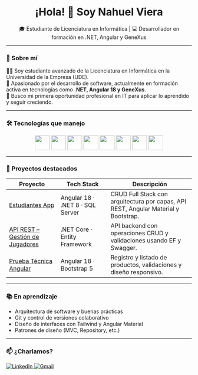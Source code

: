 <h1 align="center">¡Hola! 👋 Soy Nahuel Viera</h1>
<p align="center">🎓 Estudiante de Licenciatura en Informática | 💻 Desarrollador en formación en .NET, Angular y GeneXus</p>

---

### 🚀 Sobre mí

👨‍💻 Soy estudiante avanzado de la Licenciatura en Informática en la Universidad de la Empresa (UDE).  
🔧 Apasionado por el desarrollo de software, actualmente en formación activa en tecnologías como **.NET, Angular 18 y GeneXus**.  
🎯 Busco mi primera oportunidad profesional en IT para aplicar lo aprendido y seguir creciendo.

---

### 🛠️ Tecnologías que manejo

<div align="center">
  <img src="https://cdn.jsdelivr.net/gh/devicons/devicon/icons/angularjs/angularjs-original.svg" width="40"/>
  <img src="https://cdn.jsdelivr.net/gh/devicons/devicon/icons/dot-net/dot-net-original.svg" width="40"/>
  <img src="https://cdn.jsdelivr.net/gh/devicons/devicon/icons/csharp/csharp-original.svg" width="40"/>
  <img src="https://cdn.jsdelivr.net/gh/devicons/devicon/icons/javascript/javascript-original.svg" width="40"/>
  <img src="https://cdn.jsdelivr.net/gh/devicons/devicon/icons/html5/html5-original.svg" width="40"/>
  <img src="https://cdn.jsdelivr.net/gh/devicons/devicon/icons/css3/css3-original.svg" width="40"/>
  <img src="https://cdn.jsdelivr.net/gh/devicons/devicon/icons/mysql/mysql-original.svg" width="40"/>
  <img src="https://cdn.jsdelivr.net/gh/devicons/devicon/icons/sqlite/sqlite-original.svg" width="40"/>
</div>

---

### 🌟 Proyectos destacados

| Proyecto | Tech Stack | Descripción |
|----------|------------|-------------|
| [Estudiantes App](https://github.com/Nahuevp/estudiantesAPI-frontend) | Angular 18 · .NET 8 · SQL Server | CRUD Full Stack con arquitectura por capas, API REST, Angular Material y Bootstrap. |
| [API REST – Gestión de Jugadores](https://github.com/Nahuevp/Estudiantes-API) | .NET Core · Entity Framework | API backend con operaciones CRUD y validaciones usando EF y Swagger. |
| [Prueba Técnica Angular](#) | Angular 18 · Bootstrap 5 | Registro y listado de productos, validaciones y diseño responsivo. |

---

### 📚 En aprendizaje

- Arquitectura de software y buenas prácticas
- Git y control de versiones colaborativo
- Diseño de interfaces con Tailwind y Angular Material
- Patrones de diseño (MVC, Repository, etc.)

---

### 📫 ¿Charlamos?

<p align="left">
  <a href="https://www.linkedin.com/in/nahuel-viera-porta" target="_blank">
    <img src="https://img.shields.io/badge/LinkedIn-blue?logo=linkedin&logoColor=white" alt="LinkedIn" />
  </a>
  <a href="mailto:nviera841@gmail.com">
    <img src="https://img.shields.io/badge/Gmail-red?logo=gmail&logoColor=white" alt="Gmail" />
  </a>
</p>
